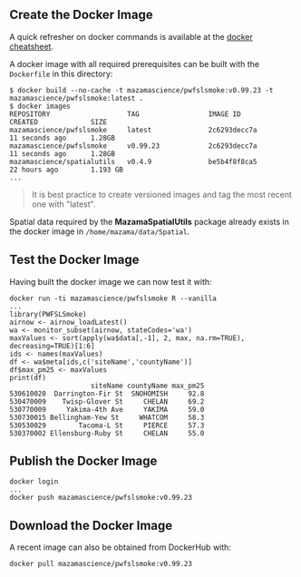 ## Create the Docker Image ##

A quick refresher on docker commands is available at the [docker cheatsheet](https://github.com/wsargent/docker-cheat-sheet).

A docker image with all required prerequisites can be built with the `Dockerfile` in this directory:

```
$ docker build --no-cache -t mazamascience/pwfslsmoke:v0.99.23 -t mazamascience/pwfslsmoke:latest .
$ docker images
REPOSITORY                   TAG                 IMAGE ID            CREATED             SIZE
mazamascience/pwfslsmoke     latest              2c6293decc7a        11 seconds ago      1.28GB
mazamascience/pwfslsmoke     v0.99.23            2c6293decc7a        11 seconds ago      1.28GB
mazamascience/spatialutils   v0.4.9              be5b4f8f8ca5        22 hours ago        1.193 GB
...
```

> It is best practice to create versioned images and tag the most recent one with "latest".

Spatial data required by the **MazamaSpatialUtils** package already exists in the docker image in `/home/mazama/data/Spatial`.


## Test the Docker Image ##

Having built the docker image we can now test it with:

```
docker run -ti mazamascience/pwfslsmoke R --vanilla
...
library(PWFSLSmoke)
airnow <- airnow_loadLatest()
wa <- monitor_subset(airnow, stateCodes='wa')
maxValues <- sort(apply(wa$data[,-1], 2, max, na.rm=TRUE), decreasing=TRUE)[1:6]
ids <- names(maxValues)
df <- wa$meta[ids,c('siteName','countyName')]
df$max_pm25 <- maxValues
print(df)
                    siteName countyName max_pm25
530610020  Darrington-Fir St  SNOHOMISH     92.8
530470009    Twisp-Glover St     CHELAN     69.2
530770009     Yakima-4th Ave     YAKIMA     59.0
530730015 Bellingham-Yew St     WHATCOM     58.3
530530029        Tacoma-L St     PIERCE     57.3
530370002 Ellensburg-Ruby St     CHELAN     55.0
```


## Publish the Docker Image ##

```
docker login
...
docker push mazamascience/pwfslsmoke:v0.99.23
```


## Download the Docker Image ##

A recent image can also be obtained from DockerHub with:

```
docker pull mazamascience/pwfslsmoke:v0.99.23
```

